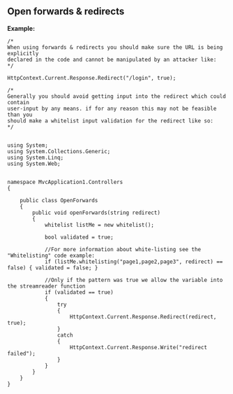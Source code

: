 Open forwards & redirects
-------

**Example:**
	
	/*
	When using forwards & redirects you should make sure the URL is being explicitly 
	declared in the code and cannot be manipulated by an attacker like:
	*/
	
	HttpContext.Current.Response.Redirect("/login", true);
	
	/*
	Generally you should avoid getting input into the redirect which could contain
	user-input by any means. if for any reason this may not be feasible than you 
	should make a whitelist input validation for the redirect like so:
	*/
	
	     
	using System;
	using System.Collections.Generic;
	using System.Linq;
	using System.Web;


	namespace MvcApplication1.Controllers
	{

		public class OpenForwards
		{
			public void openForwards(string redirect)
			{
				whitelist listMe = new whitelist();

				bool validated = true;
			
				//For more information about white-listing see the "Whitelisting" code example:
				if (listMe.whitelisting("page1,page2,page3", redirect) == false) { validated = false; }
			
				//Only if the pattern was true we allow the variable into the streamreader function
				if (validated == true)
				{
					try
					{
						HttpContext.Current.Response.Redirect(redirect, true);
					}
					catch
					{
						HttpContext.Current.Response.Write("redirect failed");
					}
				}
			}
		}
	}
	

